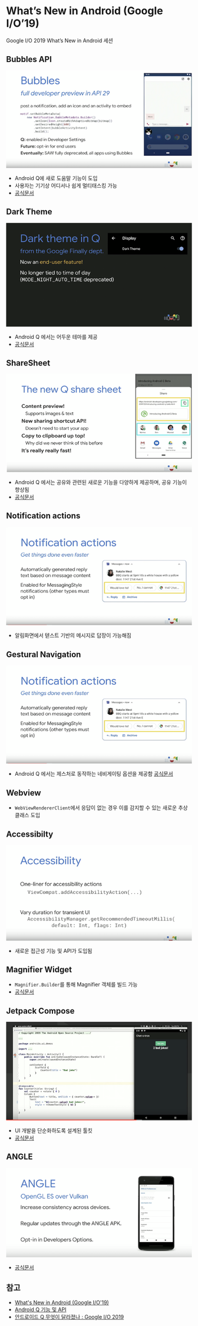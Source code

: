 # What’s New in Android (Google I/O’19)
Google I/O 2019 What’s New in Android 세션 

## Bubbles API
![Bubbles](/images/2019_io_bubbles.png)
- Android Q에 새로 도움말 기능이 도입
- 사용자는 기기상 어디서나 쉽게 멀티태스킹 가능
- [공식문서](https://developer.android.com/preview/features/bubbles)

## Dark Theme
![Bubbles](/images/2019_io_dark_theme.png)
- Android Q 에서는 어두운 테마를 제공
- [공식문서](https://developer.android.com/preview/features/darktheme)

## ShareSheet
![ShareSheet](/images/2019_io_share.png)
- Android Q 에서는 공유와 관련된 새로운 기능을 다양하게 제공하며, 공유 기능이 향상됨
- [공식문서](https://developer.android.com/preview/features/sharing)

## Notification actions
![Notification](/images/2019_io_notification.png)
- 알림화면에서 텓스트 기반의 메시지로 답장이 가능해짐

## Gestural Navigation
![Notification](/images/2019_io_notification.png)
- Android Q 에서는 제스처로 동작하는 네비게이팅 옵션을 제공함
[공식문서](ttps://developer.android.com/preview/features/gesturalnav)

## Webview
- `WebViewRendererClient`에서 응답이 없는 경우 이를 감지할 수 있는 새로운 추상 클래스 도입

## Accessibilty
![Accessibilty](https://github.com/yyjan/TIL/blob/master/images/2019_io_accessibilty.png)
- 새로운 접근성 기능 및 API가 도입됨

## Magnifier Widget
- `Magnifier.Builder`를 통해 Magnifier 객체를 빌드 가능
- [공식문서](https://developer.android.com/guide/topics/text/magnifier)

## Jetpack Compose
![JetpackCompose](/images/2019_io_jetpack_compose.png)
- UI 개발을 단순화하도록 설계된 툴킷
- [공식문서](https://developer.android.com/jetpack/compose)

## ANGLE
![ANGLE](/images/2019_io_angle.png)
- [공식문서](https://developer.android.com/preview/features/angle)

## 참고
- [What's New in Android (Google I/O'19)](https://www.youtube.com/watch?v=td3Kd7fOROw)
- [Android Q 기능 및 API](https://developer.android.com/preview/features?hl=ko)
- [안드로이드 Q 무엇이 달라졌나 : Google I/O 2019](https://www.charlezz.com/?p=1220)